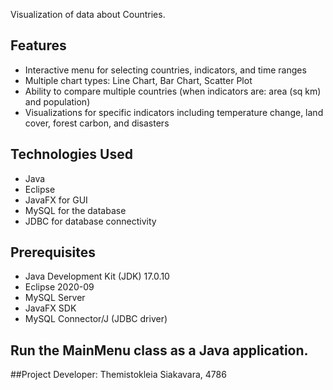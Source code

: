 Visualization of data about Countries.
## Features
- Interactive menu for selecting countries, indicators, and time ranges
- Multiple chart types: Line Chart, Bar Chart, Scatter Plot
- Ability to compare multiple countries (when indicators are: area (sq km) and population)
- Visualizations for specific indicators including temperature change, land cover, forest carbon, and disasters

## Technologies Used
- Java
- Eclipse
- JavaFX for GUI
- MySQL for the database
- JDBC for database connectivity

## Prerequisites
- Java Development Kit (JDK) 17.0.10
- Eclipse 2020-09
- MySQL Server
- JavaFX SDK
- MySQL Connector/J (JDBC driver)

## Run the MainMenu class as a Java application.

##Project Developer: Themistokleia Siakavara, 4786
